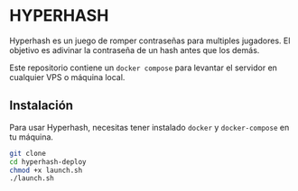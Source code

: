 # HYPERHASH

Hyperhash es un juego de romper contraseñas para multiples jugadores. El objetivo es adivinar la contraseña de un hash antes que los demás.

Este repositorio contiene un `docker compose` para levantar el servidor en cualquier VPS o máquina local.

## Instalación

Para usar Hyperhash, necesitas tener instalado `docker` y `docker-compose` en tu máquina.

```bash
git clone
cd hyperhash-deploy
chmod +x launch.sh
./launch.sh
```